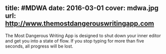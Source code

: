 title: #MDWA
date: 2016-03-01
cover: mdwa.jpg
url: http://www.themostdangerouswritingapp.com
---

The Most Dangerous Writing App is designed to shut down your inner editor and get you into a state of flow. If you stop typing for more than five seconds, all progress will be lost.
